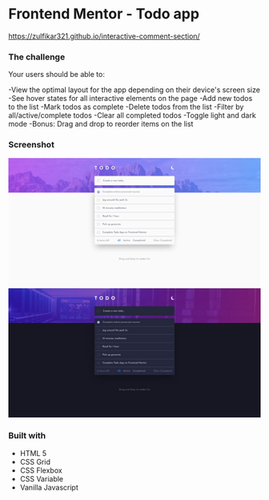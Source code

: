 # Frontend Mentor - Todo app

https://zulfikar321.github.io/interactive-comment-section/

### The challenge

Your users should be able to:

-View the optimal layout for the app depending on their device's screen size
-See hover states for all interactive elements on the page
-Add new todos to the list
-Mark todos as complete
-Delete todos from the list
-Filter by all/active/complete todos
-Clear all completed todos
-Toggle light and dark mode
-Bonus: Drag and drop to reorder items on the list

### Screenshot
![ss](https://github.com/zulfikar321/todo-app/blob/main/Web%20capture_1-3-2022_18719_127.0.0.1.jpeg?raw=true)
![ss](https://github.com/zulfikar321/todo-app/blob/main/Web%20capture_1-3-2022_18113_.jpeg?raw=true
)

### Built with
 
- HTML 5
- CSS Grid
- CSS Flexbox
- CSS Variable
- Vanilla Javascript

